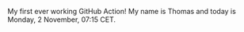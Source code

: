 My first ever working GitHub Action!
My name is Thomas and today is Monday, 2 November, 07:15 CET. 
